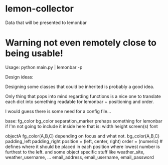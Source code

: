 # lemon-collector
Data that will be presented to lemonbar

# Warning not even remotely close to being usable!

Usage:
python main.py | lemonbar -p

Design ideas:

Designing some classes that could be inherited is probably a good idea.

Only thing that pops into mind regarding functions is a nice one to translate
each dict into something readable for lemonbar + positioning and order.

I would guess there is some need for a config file...

base:
    fg_color
    bg_color
    separation_marker
prehaps something for lemonbar if I'm not going to include it inside here that is:
    width
    height
    screen(s)
    font

objectA
    fg_color(A,B,C) depending on focus and what not.
    bg_color(A,B,C)
    padding_left
    padding_right
    position = (left, center, right)
    order = (numeric) # defines where it should be placed in each position where lowest number is furthest to the left.
and some object specific stuff like
    weather_site, weather_username, ...
    email_address, email_username, email_password

